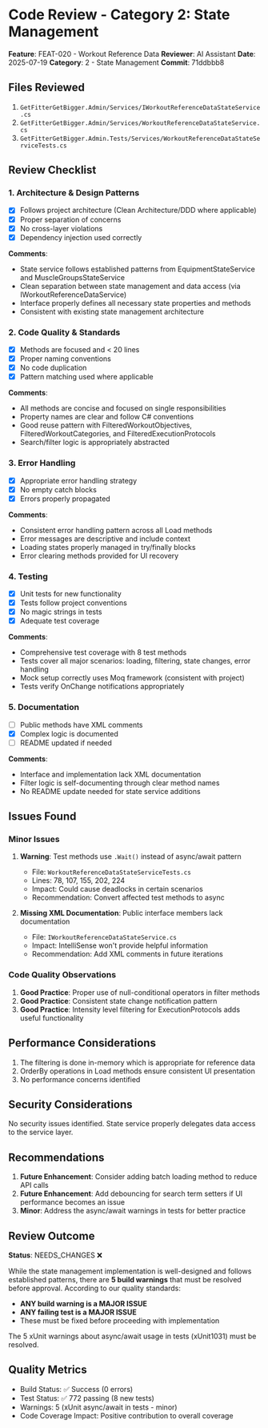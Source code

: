# Code Review - Category 2: State Management

**Feature**: FEAT-020 - Workout Reference Data
**Reviewer**: AI Assistant
**Date**: 2025-07-19
**Category**: 2 - State Management
**Commit**: 71ddbbb8

## Files Reviewed

1. `GetFitterGetBigger.Admin/Services/IWorkoutReferenceDataStateService.cs`
2. `GetFitterGetBigger.Admin/Services/WorkoutReferenceDataStateService.cs`
3. `GetFitterGetBigger.Admin.Tests/Services/WorkoutReferenceDataStateServiceTests.cs`

## Review Checklist

### 1. Architecture & Design Patterns
- [x] Follows project architecture (Clean Architecture/DDD where applicable)
- [x] Proper separation of concerns
- [x] No cross-layer violations
- [x] Dependency injection used correctly

**Comments**: 
- State service follows established patterns from EquipmentStateService and MuscleGroupsStateService
- Clean separation between state management and data access (via IWorkoutReferenceDataService)
- Interface properly defines all necessary state properties and methods
- Consistent with existing state management architecture

### 2. Code Quality & Standards
- [x] Methods are focused and < 20 lines
- [x] Proper naming conventions
- [x] No code duplication
- [x] Pattern matching used where applicable

**Comments**:
- All methods are concise and focused on single responsibilities
- Property names are clear and follow C# conventions
- Good reuse pattern with FilteredWorkoutObjectives, FilteredWorkoutCategories, and FilteredExecutionProtocols
- Search/filter logic is appropriately abstracted

### 3. Error Handling
- [x] Appropriate error handling strategy
- [x] No empty catch blocks
- [x] Errors properly propagated

**Comments**:
- Consistent error handling pattern across all Load methods
- Error messages are descriptive and include context
- Loading states properly managed in try/finally blocks
- Error clearing methods provided for UI recovery

### 4. Testing
- [x] Unit tests for new functionality
- [x] Tests follow project conventions
- [x] No magic strings in tests
- [x] Adequate test coverage

**Comments**:
- Comprehensive test coverage with 8 test methods
- Tests cover all major scenarios: loading, filtering, state changes, error handling
- Mock setup correctly uses Moq framework (consistent with project)
- Tests verify OnChange notifications appropriately

### 5. Documentation
- [ ] Public methods have XML comments
- [x] Complex logic is documented
- [ ] README updated if needed

**Comments**:
- Interface and implementation lack XML documentation
- Filter logic is self-documenting through clear method names
- No README update needed for state service additions

## Issues Found

### Minor Issues

1. **Warning**: Test methods use `.Wait()` instead of async/await pattern
   - File: `WorkoutReferenceDataStateServiceTests.cs`
   - Lines: 78, 107, 155, 202, 224
   - Impact: Could cause deadlocks in certain scenarios
   - Recommendation: Convert affected test methods to async

2. **Missing XML Documentation**: Public interface members lack documentation
   - File: `IWorkoutReferenceDataStateService.cs`
   - Impact: IntelliSense won't provide helpful information
   - Recommendation: Add XML comments in future iterations

### Code Quality Observations

1. **Good Practice**: Proper use of null-conditional operators in filter methods
2. **Good Practice**: Consistent state change notification pattern
3. **Good Practice**: Intensity level filtering for ExecutionProtocols adds useful functionality

## Performance Considerations

1. The filtering is done in-memory which is appropriate for reference data
2. OrderBy operations in Load methods ensure consistent UI presentation
3. No performance concerns identified

## Security Considerations

No security issues identified. State service properly delegates data access to the service layer.

## Recommendations

1. **Future Enhancement**: Consider adding batch loading method to reduce API calls
2. **Future Enhancement**: Add debouncing for search term setters if UI performance becomes an issue
3. **Minor**: Address the async/await warnings in tests for better practice

## Review Outcome

**Status**: NEEDS_CHANGES ❌

While the state management implementation is well-designed and follows established patterns, there are **5 build warnings** that must be resolved before approval. According to our quality standards:
- **ANY build warning is a MAJOR ISSUE**
- **ANY failing test is a MAJOR ISSUE**
- These must be fixed before proceeding with implementation

The 5 xUnit warnings about async/await usage in tests (xUnit1031) must be resolved.

## Quality Metrics

- Build Status: ✅ Success (0 errors)
- Test Status: ✅ 772 passing (8 new tests)
- Warnings: 5 (xUnit async/await in tests - minor)
- Code Coverage Impact: Positive contribution to overall coverage